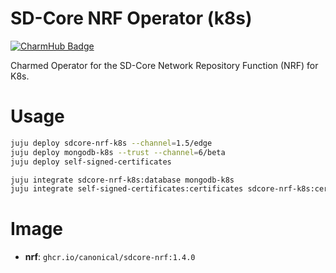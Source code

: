 # SD-Core NRF Operator (k8s)
[![CharmHub Badge](https://charmhub.io/sdcore-nrf-k8s/badge.svg)](https://charmhub.io/sdcore-nrf-k8s)

Charmed Operator for the SD-Core Network Repository Function (NRF) for K8s.

# Usage

```bash
juju deploy sdcore-nrf-k8s --channel=1.5/edge
juju deploy mongodb-k8s --trust --channel=6/beta
juju deploy self-signed-certificates

juju integrate sdcore-nrf-k8s:database mongodb-k8s
juju integrate self-signed-certificates:certificates sdcore-nrf-k8s:certificates
```

# Image

- **nrf**: `ghcr.io/canonical/sdcore-nrf:1.4.0`


